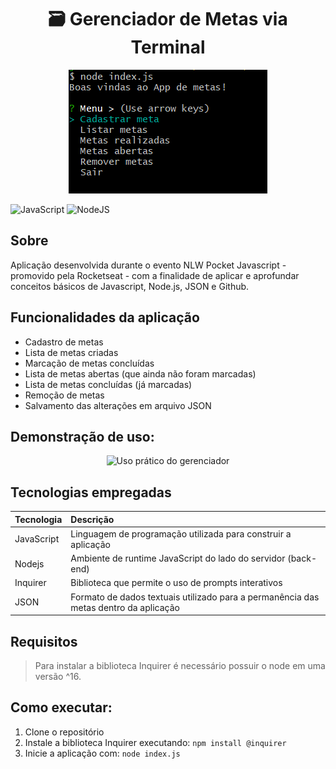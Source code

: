 <h1 align="center" style="font-weight: bold;">🗃️ Gerenciador de Metas via Terminal </h1>
<p align="center">
  <img src="image.png" alt="Tela Inicial do Gerenciador">
</p>

![JavaScript](https://img.shields.io/badge/javascript-%23323330.svg?style=for-the-badge&logo=javascript&logoColor=%23F7DF1E) 
![NodeJS](https://img.shields.io/badge/node.js-6DA55F?style=for-the-badge&logo=node.js&logoColor=white)

## Sobre
Aplicação desenvolvida durante o evento NLW Pocket Javascript - promovido pela Rocketseat - com a finalidade de aplicar e aprofundar conceitos básicos de Javascript, Node.js, JSON e Github.

## Funcionalidades da aplicação
- Cadastro de metas
- Lista de metas criadas 
- Marcação de metas concluídas
- Lista de metas abertas (que ainda não foram marcadas)
- Lista de metas concluídas (já marcadas)
- Remoção de metas
- Salvamento das alterações em arquivo JSON

## Demonstração de uso:
<p align="center">
  <img src="video.mp4" alt="Uso prático do gerenciador">
</p>

## Tecnologias empregadas
| Tecnologia | Descrição                                                                            |
| ---------- |:------------------------------------------------------------------------------------ |
| JavaScript | Linguagem de programação utilizada para construir a aplicação                        |
| Nodejs     | Ambiente de runtime JavaScript do lado do servidor (back-end)                        |
| Inquirer   | Biblioteca que permite o uso de prompts interativos                                  |
| JSON       | Formato de dados textuais utilizado para a permanência das metas dentro da aplicação |


## Requisitos
> Para instalar a biblioteca Inquirer é necessário possuir o node em uma versão ^16.

## Como executar:
1. Clone o repositório
2. Instale a biblioteca Inquirer executando: `npm install @inquirer` 
3. Inicie a aplicação com: `node index.js`

